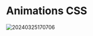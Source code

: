 # Animations CSS

![20240325170706](https://github.com/GuillaumeSere/animations-css/assets/75996200/a725c02a-8576-4056-8494-233d24d84e96)
